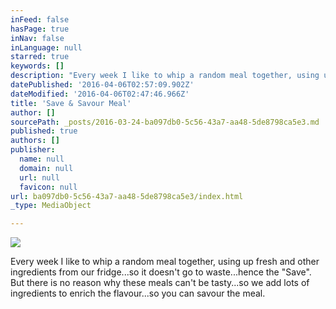```yaml
---
inFeed: false
hasPage: true
inNav: false
inLanguage: null
starred: true
keywords: []
description: "Every week I like to whip a random meal together, using up fresh and other ingredients from our fridge...so it doesn't go to waste...hence the \"Save\". But there is no reason why these meals can't be tasty...so we add lots of ingredients to enrich the flavour...so you can savour the meal."
datePublished: '2016-04-06T02:57:09.902Z'
dateModified: '2016-04-06T02:47:46.966Z'
title: 'Save & Savour Meal'
author: []
sourcePath: _posts/2016-03-24-ba097db0-5c56-43a7-aa48-5de8798ca5e3.md
published: true
authors: []
publisher:
  name: null
  domain: null
  url: null
  favicon: null
url: ba097db0-5c56-43a7-aa48-5de8798ca5e3/index.html
_type: MediaObject

---
```

![](https://the-grid-user-content.s3-us-west-2.amazonaws.com/8ce8bbf1-7209-480f-a721-13433fb0c919.jpg)

Every week I like to whip a random meal together, using up fresh and other ingredients from our fridge...so it doesn't go to waste...hence the "Save". But there is no reason why these meals can't be tasty...so we add lots of ingredients to enrich the flavour...so you can savour the meal.